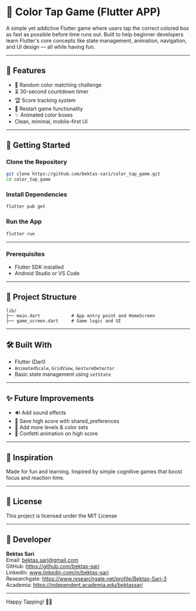 # 🎯 Color Tap Game (Flutter APP)

A simple yet addictive Flutter game where users tap the correct colored box as fast as possible before time runs out. 
Built to help beginner developers learn Flutter's core concepts like state management, animation, navigation, and UI design — all while having fun.

---

## 📱 Features

* 🎨 Random color matching challenge
* ⏳ 30-second countdown timer
* 🏆 Score tracking system
* 🔁 Restart game functionality
* ✨ Animated color boxes
* Clean, minimal, mobile-first UI

---

## 🚀 Getting Started

### Clone the Repository

```bash
git clone https://github.com/bektas-sari/color_tap_game.git
cd color_tap_game
```

### Install Dependencies

```bash
flutter pub get
```

### Run the App

```bash
flutter run
```

---

### Prerequisites

* Flutter SDK installed
* Android Studio or VS Code

---

## 📁 Project Structure

```
lib/
├── main.dart            # App entry point and HomeScreen
├── game_screen.dart     # Game logic and UI
```

---

## 🛠️ Built With

* Flutter (Dart)
* `AnimatedScale`, `GridView`, `GestureDetector`
* Basic state management using `setState`

---

## ✨ Future Improvements

* 🔊 Add sound effects
* 💾 Save high score with shared\_preferences
* 🌈 Add more levels & color sets
* 🎉 Confetti animation on high score

---

## 🧠 Inspiration

Made for fun and learning. Inspired by simple cognitive games that boost focus and reaction time.

---

## 📜 License

This project is licensed under the MIT License 

---

## 👤 Developer

**Bektas Sari**  
Email: bektas.sari@gmail.com  <br>
GitHub: https://github.com/bektas-sari <br>
LinkedIn: www.linkedin.com/in/bektas-sari <br>
Researchgate: https://www.researchgate.net/profile/Bektas-Sari-3 <br>
Academia: https://independent.academia.edu/bektassari <br>

---

Happy Tapping! 🎨🚀

